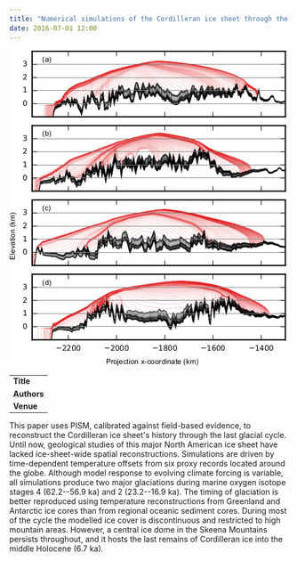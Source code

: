 ```yaml
---
title: "Numerical simulations of the Cordilleran ice sheet through the last glacial cycle"
date: 2016-07-01 12:00
---
```


![](/img/applications/seguinotetal2016.png)


||
|-
| **Title** | [Numerical simulations of the Cordilleran ice sheet through the last glacial cycle](http://www.the-cryosphere.net/10/639/2016/) |
| **Authors** | [J. Seguinot](http://www.vaw.ethz.ch/people/gz/juliens), I. Rogozhina, A.P. Stroeven, M. Margold, and J. Kleman |
| **Venue** |  [The Cryosphere](http://www.the-cryosphere.net/index.html)  |

This paper uses PISM, calibrated against field-based evidence, to reconstruct the Cordilleran ice sheet's history through the last glacial cycle. Until now, geological studies of this major North American ice sheet have lacked ice-sheet-wide spatial reconstructions.
Simulations are driven by time-dependent temperature offsets from six proxy records located around the globe. Although model response to evolving climate forcing is variable, all simulations produce two major glaciations during marine oxygen isotope stages 4 (62.2--56.9 ka) and 2 (23.2--16.9 ka). The timing of glaciation is better reproduced using temperature reconstructions from Greenland and Antarctic ice cores than from regional oceanic sediment cores. During most of the cycle the modelled ice cover is discontinuous and restricted to high mountain areas. However, a central ice dome in the Skeena Mountains persists throughout, and it hosts the last remains of Cordilleran ice into the middle Holocene (6.7 ka).

